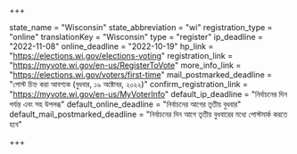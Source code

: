 +++

state_name = "Wisconsin"
state_abbreviation = "wi"
registration_type = "online"
translationKey = "Wisconsin"
type = "register"
ip_deadline = "2022-11-08"
online_deadline = "2022-10-19"
hp_link = "https://elections.wi.gov/elections-voting"
registration_link = "https://myvote.wi.gov/en-us/RegisterToVote"
more_info_link = "https://elections.wi.gov/voters/first-time"
mail_postmarked_deadline = "পোস্ট চিহ্ন করা আবশ্যক (বুধবার, ১৯ অক্টোবর, ২০২২)"
confirm_registration_link = "https://myvote.wi.gov/en-us/MyVoterInfo"
default_ip_deadline = "নির্বাচনের দিন পর্যন্ত এবং সহ উপলব্ধ"
default_online_deadline = "নির্বাচনের আগের তৃতীয় বুধবার"
default_mail_postmarked_deadline = "নির্বাচনের দিন আগে তৃতীয় বুধবারের মধ্যে পোস্টমার্ক করতে হবে"

+++